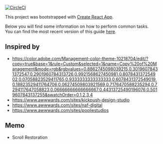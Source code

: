 [![CircleCI](https://circleci.com/gh/dim0627/yet.unresolved.xyz.svg?style=svg)](https://circleci.com/gh/dim0627/yet.unresolved.xyz)

This project was bootstrapped with [Create React App](https://github.com/facebookincubator/create-react-app).

Below you will find some information on how to perform common tasks.<br>
You can find the most recent version of this guide [here](https://github.com/facebookincubator/create-react-app/blob/master/packages/react-scripts/template/README.md).

## Inspired by

* https://color.adobe.com/Management-color-theme-10218704/edit/?copy=true&base=1&rule=Custom&selected=1&name=Copy%20of%20Management&mode=rgb&rgbvalues=0.8862745098039215,0.30196078431372547,0.2901960784313726,0.9921568627450981,0.807843137254902,0.07058823529411765,0.9333333333333333,0.6078431372549019,0.18823529411764706,0.06274509803921569,0.7176470588235294,0.7294117647058823,0.06666666666666667,0.44313725490196076,0.5019607843137255&swatchOrder=0,1,2,3,4
* https://www.awwwards.com/sites/kickpush-design-studio
* https://www.awwwards.com/sites/naf-digital
* https://www.awwwards.com/sites/pooliestudios

## Memo

* Scroll Restoration

